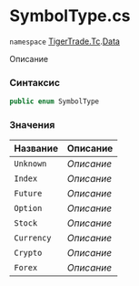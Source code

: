 
# SymbolType.cs
`namespace` [TigerTrade.Tc](../../../../TigerTrade.Tc.md).[Data](../../../../TigerTrade.Tc/Data.md)



Описание

### Синтаксис
```csharp
public enum SymbolType
```


### Значения
| Название | Описание |
| --- | --- |
| `Unknown` | *Описание* |
| `Index` | *Описание* |
| `Future` | *Описание* |
| `Option` | *Описание* |
| `Stock` | *Описание* |
| `Currency` | *Описание* |
| `Crypto` | *Описание* |
| `Forex` | *Описание* |



